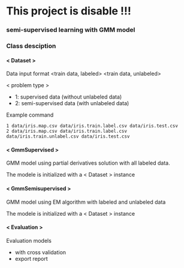 # This project is disable !!!

### semi-supervised learning with GMM model

### Class desciption

#### < Dataset >
Data input format
    <problem type> <map file> <train data, labeled> <train data, unlabeled> <test data>

< problem type >
- 1: supervised data (without unlabeled data)
- 2: semi-supervised data (with unlabeled data)

Example command

    1 data/iris.map.csv data/iris.train.label.csv data/iris.test.csv
    2 data/iris.map.csv data/iris.train.label.csv data/iris.train.unlabel.csv data/iris.test.csv

#### < GmmSupervised >
GMM model using partial derivatives solution with all labeled data.

The modele is initialized with a < Dataset > instance

#### < GmmSemisupervised >
GMM model using EM algorithm with labeled and unlabeled data

The modele is initialized with a < Dataset > instance

#### < Evaluation >
Evaluation models
- with cross validation
- export report
